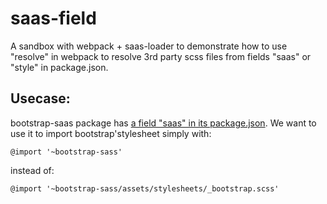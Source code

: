 # saas-field

A sandbox with webpack + saas-loader to demonstrate how to use "resolve" in webpack to resolve 3rd party scss files from fields "saas" or "style" in package.json.

## Usecase:

bootstrap-saas package has [a field "saas" in its package.json](https://github.com/twbs/bootstrap-sass/blob/master/package.json#L7). We want to use it to import bootstrap'stylesheet simply with:

    @import '~bootstrap-sass'

instead of:

    @import '~bootstrap-sass/assets/stylesheets/_bootstrap.scss'